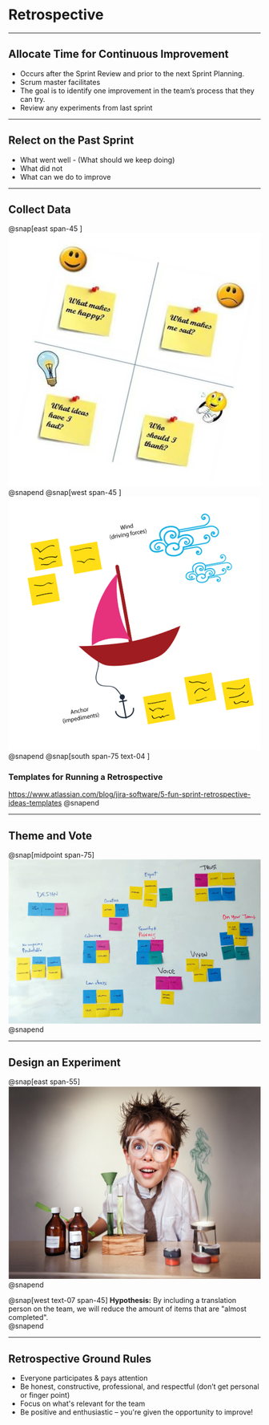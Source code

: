 # Retrospective

---
## Allocate Time for Continuous Improvement
- Occurs after the Sprint Review and prior to the next Sprint Planning.
- Scrum master facilitates
- The goal is to identify one improvement in the team’s process that they can try.
- Review any experiments from last sprint


---
## Relect on the Past Sprint
- What went well - (What should we keep doing)
- What did not 
- What can we do to improve

---
## Collect Data
@snap[east span-45 ]
![](assets/img/retrospective-mad-glad-sad.png)
@snapend
@snap[west span-45 ]
![](assets/img/retrospective-wind-in-sails.png)
@snapend
@snap[south span-75 text-04 ]
### Templates for Running a Retrospective
https://www.atlassian.com/blog/jira-software/5-fun-sprint-retrospective-ideas-templates
@snapend


---
## Theme and Vote
@snap[midpoint span-75]
![](assets/img/retrospective-vote.png)
@snapend

---
## Design an Experiment
@snap[east span-55]
![](assets/img/experiment.png)
@snapend

@snap[west text-07 span-45]
**Hypothesis:**
By including a translation person on the team, we will reduce the amount of items that are "almost completed".  
@snapend

---
## Retrospective Ground Rules
- Everyone participates & pays attention
- Be honest, constructive, professional, and respectful (don’t get personal or finger point)
- Focus on what's relevant for the team
- Be positive and enthusiastic – you're given the opportunity to improve!

